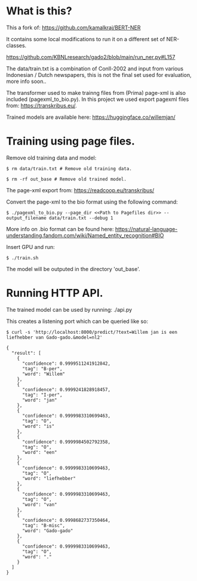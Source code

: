 What is this?
===

This a fork of: https://github.com/kamalkraj/BERT-NER

It contains some local modifications to run it on a different set of NER-classes.

https://github.com/KBNLresearch/gado2/blob/main/run_ner.py#L157




The data/train.txt is a combination of Conll-2002 and input from various Indonesian / Dutch newspapers,
this is not the final set used for evaluation, more info soon..

The transformer used to make trainng files from (Prima) page-xml is also included (pagexml_to_bio.py).
In this project we used export pagexml files from: https://transkribus.eu/.

Trained models are available here: https://huggingface.co/willemjan/


Training using page files.
===
Remove old training data and model:

``
$ rm data/train.txt # Remove old training data.
``

``
$ rm -rf out_base # Remove old trained model.
``

The page-xml export from: https://readcoop.eu/transkribus/

Convert the page-xml to the bio format using the following command:

``
$ ./pagexml_to_bio.py --page_dir <<Path to Pagefiles dir>> --output_filename data/train.txt --debug 1
``

More info on .bio format can be found here:
https://natural-language-understanding.fandom.com/wiki/Named_entity_recognition#BIO


Insert GPU and run:

``
$ ./train.sh
``

The model will be outputed in the directory 'out_base'.  

Running HTTP API.
===
The trained model can be used by running: ./api.py

This creates a listening port which can be queried like so:

``
$ curl -s 'http://localhost:8000/predict/?text=Willem jan is een liefhebber van Gado-gado.&model=nl2'
``

```
{
  "result": [
    {
      "confidence": 0.9999511241912842,
      "tag": "B-per",
      "word": "Willem"
    },
    {
      "confidence": 0.9999241828918457,
      "tag": "I-per",
      "word": "jan"
    },
    {
      "confidence": 0.9999983310699463,
      "tag": "O",
      "word": "is"
    },
    {
      "confidence": 0.9999984502792358,
      "tag": "O",
      "word": "een"
    },
    {
      "confidence": 0.9999983310699463,
      "tag": "O",
      "word": "liefhebber"
    },
    {
      "confidence": 0.9999983310699463,
      "tag": "O",
      "word": "van"
    },
    {
      "confidence": 0.9998682737350464,
      "tag": "B-misc",
      "word": "Gado-gado"
    },
    {
      "confidence": 0.9999983310699463,
      "tag": "O",
      "word": "."
    }
  ]
}
```
